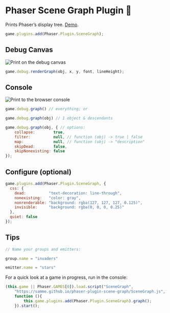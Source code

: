 Phaser Scene Graph Plugin 👾
=========================

Prints Phaser’s display tree. [Demo](https://samme.github.io/phaser-plugin-scene-graph/).

```javascript
game.plugins.add(Phaser.Plugin.SceneGraph);
```

Debug Canvas
------------

![Print on the debug canvas](https://samme.github.io/phaser-plugin-scene-graph/screenshot1.png)

```javascript
game.debug.renderGraph(obj, x, y, font, lineHeight);
```

Console
-------

![Print to the browser console](https://samme.github.io/phaser-plugin-scene-graph/screenshot2.png)

```javascript
game.debug.graph() // everything; or

game.debug.graph(obj) // 1 object & descendants

game.debug.graph(obj, { // options:
    collapse:        true,
    filter:          null, // function (obj) -> true | false
    map:             null, // function (obj) -> "description"
    skipDead:        false,
    skipNonexisting: false
});
```

Configure (optional)
---------

```javascript
game.plugins.add(Phaser.Plugin.SceneGraph, {
  css: {
    dead:          "text-decoration: line-through",
    nonexisting:   "color: gray",
    nonrenderable: "background: rgba(127, 127, 127, 0.125)",
    invisible:     "background: rgba(0, 0, 0, 0.25)"
  },
  quiet: false
});
```

Tips
----

```javascript
// Name your groups and emitters:

group.name = "invaders"

emitter.name = "stars"
```

For a quick look at a game in progress, run in the console:

```javascript
(this.game || Phaser.GAMES[0]).load.script("SceneGraph",
    "https://samme.github.io/phaser-plugin-scene-graph/SceneGraph.js",
    function (){
        this.game.plugins.add(Phaser.Plugin.SceneGraph).graph();
    }).start();
```
